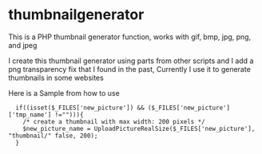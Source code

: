 # thumbnailgenerator
This is a PHP thumbnail generator function, works with gif, bmp, jpg, png, and jpeg

I create this thumbnail generator using parts from other scripts and I add a png transparency fix that I found in the past, Currently I use it to generate thumbnails in some websites

Here is a Sample from how to use

	  if((isset($_FILES['new_picture']) && ($_FILES['new_picture']['tmp_name'] !=""))){
	    /* create a thumbnail with max width: 200 pixels */
  		$new_picture_name = UploadPictureRealSize($_FILES['new_picture'], "thumbnail/" false, 200);
	  }
